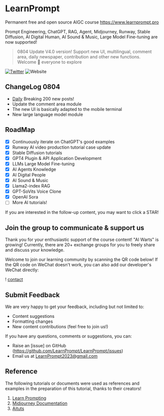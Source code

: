 # LearnPrompt

Permanent free and open source AIGC course https://www.learnprompt.pro

Prompt Engineering, ChatGPT, RAG, Agent, Midjourney, Runway, Stable Diffusion, AI Digital Human, AI Sound & Music, Large Model Fine-tuning are now supported!

> 0804 Update
> V4.0 version! Support new UI, multilingual, comment area, daily newspaper, contribution and other new functions. Welcome 👏 everyone to explore

[![Twitter](https://img.shields.io/twitter/url?label=Follow%20%40aiwarts&style=social&url=https%3A%2F%2Ftwitter.com%2Flearnprompting)](https://twitter.com/aiwarts?s=21&t=bh5DcWYZX2rSeis-DiWzvA)
![Website](https://img.shields.io/website?down_message=offline%20%3A%28&up_message=learnprompt.pro&url=https%3A%2F%2Flearnprompting.org)

## ChangeLog 0804

- [Daily](https://www.learnprompt.pro/article/Daily) Breaking 200 new posts!
- Update the comment area module
- The new UI is basically adapted to the mobile terminal
- New large language model module

## RoadMap

- [X] Continuously iterate on ChatGPT's good examples
- [X] Runway AI video production tutorial case update
- [X] Stable Diffusion tutorials
- [X] GPT4 Plugin & API Application Development
- [X] LLMs Large Model Fine-tuning
- [X] AI Agents Knowledge
- [X] AI Digital People
- [X] AI Sound & Music
- [X] Llama2-index RAG
- [X] GPT-SoVits Voice Clone
- [X] OpenAI Sora
- [ ] More AI tutorials!

If you are interested in the follow-up content, you may want to click a STAR!

## Join the group to communicate & support us

Thank you for your enthusiastic support of the course content! "AI Warts" is growing! Currently, there are 20+ exchange groups for you to freely share and discuss your knowledge. 

Welcome to join our learning community by scanning the QR code below! If the QR code on WeChat doesn't work, you can also add our developer's WeChat directly:

! [contact](public/scan.png)

## Submit Feedback

We are very happy to get your feedback, including but not limited to:

- Content suggestions
- Formatting changes
- New content contributions (feel free to join us!)

If you have any questions, comments or suggestions, you can:
- Raise an [issue] on GitHub (https://github.com/LearnPrompt/LearnPrompt/issues)
- Email us at [LearnPrompt2023@gmail.com](mailto:LearnPrompt2023@gmail.com)

## Reference

The following tutorials or documents were used as references and examples in the preparation of this tutorial, thanks to their creators!

1. [Learn Prompting](https://learnprompting.org/zh-Hans/)
2. [Midjourney Documentation](https://docs.midjourney.com/)
3. [Aituts](https://aituts.com/)